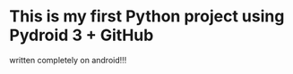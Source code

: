 # This is my first Python project using **Pydroid 3** + **GitHub**
written completely on android!!!
